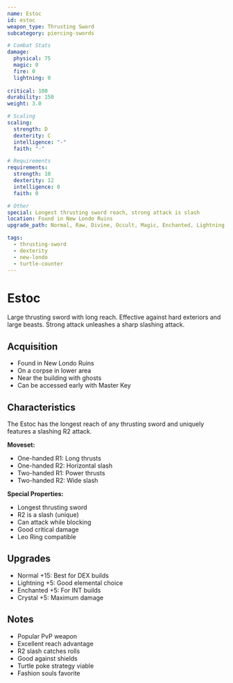 ```yaml
---
name: Estoc
id: estoc
weapon_type: Thrusting Sword
subcategory: piercing-swords

# Combat Stats
damage:
  physical: 75
  magic: 0
  fire: 0
  lightning: 0
  
critical: 100
durability: 150
weight: 3.0

# Scaling
scaling:
  strength: D
  dexterity: C
  intelligence: "-"
  faith: "-"

# Requirements
requirements:
  strength: 10
  dexterity: 12
  intelligence: 0
  faith: 0

# Other
special: Longest thrusting sword reach, strong attack is slash
location: Found in New Londo Ruins
upgrade_path: Normal, Raw, Divine, Occult, Magic, Enchanted, Lightning, Crystal, Fire, Chaos

tags:
  - thrusting-sword
  - dexterity
  - new-londo
  - turtle-counter
---
```


# Estoc

Large thrusting sword with long reach. Effective against hard exteriors and large beasts. Strong attack unleashes a sharp slashing attack.

## Acquisition
- Found in New Londo Ruins
- On a corpse in lower area
- Near the building with ghosts
- Can be accessed early with Master Key

## Characteristics
The Estoc has the longest reach of any thrusting sword and uniquely features a slashing R2 attack.

**Moveset:**
- One-handed R1: Long thrusts
- One-handed R2: Horizontal slash
- Two-handed R1: Power thrusts
- Two-handed R2: Wide slash

**Special Properties:**
- Longest thrusting sword
- R2 is a slash (unique)
- Can attack while blocking
- Good critical damage
- Leo Ring compatible

## Upgrades
- Normal +15: Best for DEX builds
- Lightning +5: Good elemental choice
- Enchanted +5: For INT builds
- Crystal +5: Maximum damage

## Notes
- Popular PvP weapon
- Excellent reach advantage
- R2 slash catches rolls
- Good against shields
- Turtle poke strategy viable
- Fashion souls favorite